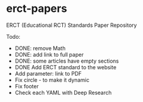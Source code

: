 # erct-papers
ERCT (Educational RCT) Standards Paper Repository

Todo:
- DONE: remove Math
- DONE: add link to full paper
- DONE: some articles have empty sections
- DONE Add ERCT standard to the website
- Add parameter: link to PDF
- Fix circle - to make it dynamic
- Fix footer
- Check each YAML with Deep Research